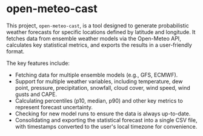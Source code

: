 # open-meteo-cast
This project, `open-meteo-cast`, is a tool designed to generate probabilistic weather forecasts for specific locations defined by latitude and longitude. It fetches data from ensemble weather models via the Open-Meteo API, calculates key statistical metrics, and exports the results in a user-friendly format.

The key features include:
*   Fetching data for multiple ensemble models (e.g., GFS, ECMWF).
*   Support for multiple weather variables, including temperature, dew point, pressure, precipitation, snowfall, cloud cover, wind speed, wind gusts and CAPE.
*   Calculating percentiles (p10, median, p90) and other key metrics to represent forecast uncertainty.
*   Checking for new model runs to ensure the data is always up-to-date.
*   Consolidating and exporting the statistical forecast into a single CSV file, with timestamps converted to the user's local timezone for convenience.